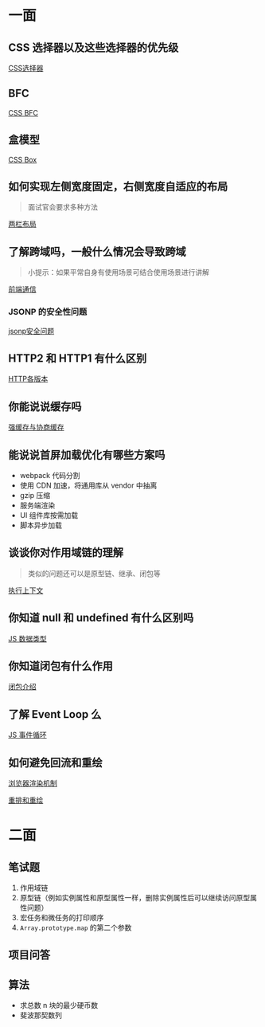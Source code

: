 # 一面

## CSS 选择器以及这些选择器的优先级

[CSS选择器](https://github.com/i-want-offer/FE-Interview-questions/blob/master/CSS/CSS%E9%80%89%E6%8B%A9%E5%99%A8.md)

## BFC

[CSS BFC](https://github.com/i-want-offer/FE-Interview-questions/blob/master/CSS/BFC.md)

## 盒模型

[CSS Box]([https://github.com/i-want-offer/FE-Interview-questions/blob/master/CSS/%E7%9B%92%E6%A8%A1%E5%9E%8B.md](https://github.com/i-want-offer/FE-Interview-questions/blob/master/CSS/盒模型.md))

## 如何实现左侧宽度固定，右侧宽度自适应的布局

>   面试官会要求多种方法

[两栏布局]([https://github.com/i-want-offer/FE-Interview-questions/blob/master/CSS/%E4%B8%A4%E6%A0%8F%E5%B8%83%E5%B1%80.md](https://github.com/i-want-offer/FE-Interview-questions/blob/master/CSS/两栏布局.md))

## 了解跨域吗，一般什么情况会导致跨域

>   小提示：如果平常自身有使用场景可结合使用场景进行讲解

[前端通信]([https://github.com/i-want-offer/FE-Interview-questions/blob/master/%E5%89%8D%E5%90%8E%E7%AB%AF%E9%80%9A%E4%BF%A1/%E8%B7%A8%E5%9F%9F.md](https://github.com/i-want-offer/FE-Interview-questions/blob/master/前后端通信/跨域.md))

### JSONP 的安全性问题

[jsonp安全问题](https://github.com/i-want-offer/FE-Interview-questions/blob/master/%E5%AE%89%E5%85%A8/jsonp%E5%AE%89%E5%85%A8%E9%97%AE%E9%A2%98.md)

## HTTP2 和 HTTP1 有什么区别

[HTTP各版本](https://github.com/i-want-offer/FE-Interview-questions/blob/master/%E5%89%8D%E5%90%8E%E7%AB%AF%E9%80%9A%E4%BF%A1/HTTP%E7%89%88%E6%9C%AC.md)

## 你能说说缓存吗

[强缓存与协商缓存](https://github.com/LaamGinghong/FE-Interview-questions/blob/master/%E6%80%A7%E8%83%BD%E4%BC%98%E5%8C%96/%E7%BC%93%E5%AD%98.md)

## 能说说首屏加载优化有哪些方案吗

*   webpack 代码分割
*   使用 CDN 加速，将通用库从 vendor 中抽离
*   gzip 压缩
*   服务端渲染
*   UI 组件库按需加载
*   脚本异步加载

## 谈谈你对作用域链的理解

>   类似的问题还可以是原型链、继承、闭包等

[执行上下文](https://github.com/LaamGinghong/FE-Interview-questions/blob/master/JS/%E6%89%A7%E8%A1%8C%E4%B8%8A%E4%B8%8B%E6%96%87.md)

## 你知道 null 和 undefined 有什么区别吗

[JS 数据类型](https://github.com/LaamGinghong/FE-Interview-questions/blob/master/JS/js.md)

## 你知道闭包有什么作用

[闭包介绍](https://github.com/LaamGinghong/FE-Interview-questions/blob/master/JS/%E6%89%A7%E8%A1%8C%E4%B8%8A%E4%B8%8B%E6%96%87.md)

## 了解 Event Loop 么

[JS 事件循环](https://github.com/LaamGinghong/FE-Interview-questions/blob/master/JS/JS%20%E7%9B%B8%E5%85%B3.md)

## 如何避免回流和重绘

[浏览器渲染机制](https://github.com/LaamGinghong/FE-Interview-questions/blob/master/HTML/%E6%B8%B2%E6%9F%93%E6%9C%BA%E5%88%B6.md)

[重排和重绘](https://github.com/LaamGinghong/FE-Interview-questions/blob/master/HTML/%E9%87%8D%E6%8E%92%E9%87%8D%E7%BB%98.md)

# 二面

## 笔试题

1.  作用域链
2.  原型链（例如实例属性和原型属性一样，删除实例属性后可以继续访问原型属性问题）
3.  宏任务和微任务的打印顺序
4.  `Array.prototype.map` 的第二个参数



## 项目问答



## 算法

*   求总数 n 块的最少硬币数
*   斐波那契数列

